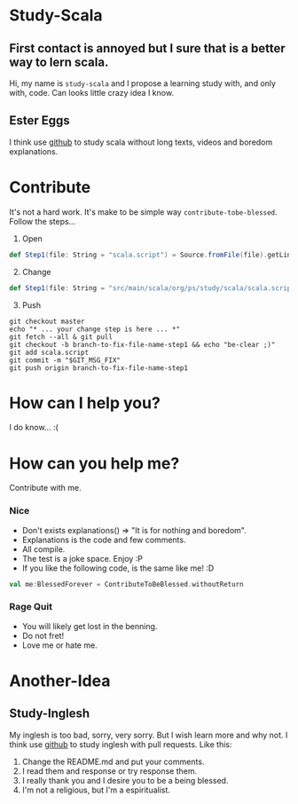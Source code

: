 # Study-Scala

## First contact is annoyed but I sure that is a better way to lern scala.
Hi, my name is `study-scala` and I propose a learning study with, and only with, code.
Can looks little crazy idea I know.

## Ester Eggs
I think use [github](http://www.github.com) to study scala without long texts, videos and boredom explanations.

# Contribute
It's not a hard work. It's make to be simple way `contribute-tobe-blessed`. Follow the steps...
1. Open
```scala
def Step1(file: String = "scala.script") = Source.fromFile(file).getLines.toList
```
2. Change
```scala
def Step1(file: String = "src/main/scala/org/ps/study/scala/scala.script") = Source.fromFile(file).getLines.toList
```
3. Push
```shell
git checkout master
echo "* ... your change step is here ... *"
git fetch --all & git pull
git checkout -b branch-to-fix-file-name-step1 && echo "be-clear ;)"
git add scala.script
git commit -m "$GIT_MSG_FIX"
git push origin branch-to-fix-file-name-step1
```

# How can I help you?
I do know... :(

# How can you help me?
Contribute with me.

### Nice
* Don't exists explanations() => "It is for nothing and boredom".
* Explanations is the code and few comments.
* All compile.
* The test is a joke space. Enjoy :P
* If you like the following code, is the same like me! :D 
```scala
val me:BlessedForever = ContributeToBeBlessed.withoutReturn
```

### Rage Quit
* You will likely get lost in the benning.
* Do not fret!
* Love me or hate me.

# Another-Idea
## Study-Inglesh
My inglesh is too bad, sorry, very sorry. But I wish learn more and why not.
I think use [github](http://www.github.com) to study inglesh with pull requests.
Like this:
1. Change the README.md and put your comments.
2. I read them and response or try response them.
3. I really thank you and I desire you to be a being blessed.
4. I'm not a religious, but I'm a espiritualist. 
